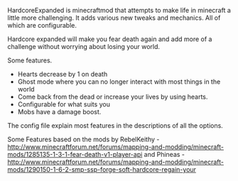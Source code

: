 HardcoreExpanded is minecraftmod that attempts to make life in minecraft a little more challenging. It adds various new tweaks and mechanics. All of which are configurable.


Hardcore expanded will make you fear death again and add more of a challenge without worrying about losing your world.

Some features.
- Hearts decrease by 1 on death
- Ghost mode where you can no longer interact with most things in the world
- Come back from the dead or increase your lives by using hearts.
- Configurable for what suits you
- Mobs have a damage boost.

The config file explain most features in the descriptions of all the options.



Some Features based on the mods by 
RebelKeithy - http://www.minecraftforum.net/forums/mapping-and-modding/minecraft-mods/1285135-1-3-1-fear-death-v1-player-api
and 
Phineas - http://www.minecraftforum.net/forums/mapping-and-modding/minecraft-mods/1290150-1-6-2-smp-ssp-forge-soft-hardcore-regain-your
